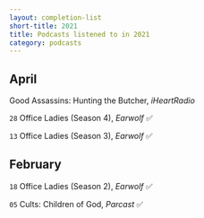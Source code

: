 ```yaml
---
layout: completion-list
short-title: 2021
title: Podcasts listened to in 2021
category: podcasts
---
```

## April
Good Assassins: Hunting the Butcher, _iHeartRadio_

`28` Office Ladies (Season 4), _Earwolf_ ✅

`13` Office Ladies (Season 3), _Earwolf_ ✅

## February
`18` Office Ladies (Season 2), _Earwolf_ ✅

`05` Cults: Children of God, _Parcast_ ✅